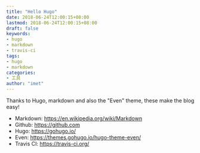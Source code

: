 ```yaml
---
title: "Hello Hugo"
date: 2018-06-24T12:00:15+08:00
lastmod: 2018-06-24T12:00:15+08:00
draft: false
keywords:
- hugo
- markdown
- travis-ci
tags:
- hugo
- markdown
categories:
- 工具
author: "imet"
---
```


Thanks to Hugo, markdown and also the "Even" theme, these make the blog easy!

<!--more-->

- Markdown: https://en.wikipedia.org/wiki/Markdown
- Github: https://github.com
- Hugo: https://gohugo.io/
- Even: https://themes.gohugo.io/hugo-theme-even/
- Travis CI:  https://travis-ci.org/
